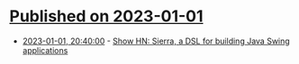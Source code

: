 # [Published on 2023-01-01](index.md)

* [2023-01-01, 20:40:00](https://news.ycombinator.com/item?id=34210612) - [Show HN: Sierra, a DSL for building Java Swing applications](https://github.com/HTTP-RPC/Sierra)
